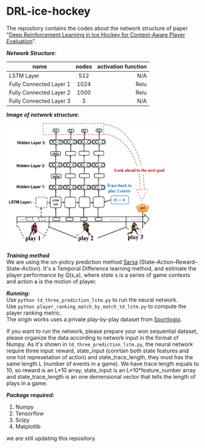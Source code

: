 # DRL-ice-hockey

The repository contains the codes about the network structure of paper "[Deep Reinforcement Learning in Ice Hockey
for Context-Aware Player Evaluation](https://arxiv.org/abs/1805.11088)".  

***Network Structure***:  

| name        | nodes           | activation function  |
| ------------- |:-------------:| -----:|
| LSTM Layer    | 512           | N/A |
| Fully Connected Layer 1| 1024     |  Relu |
| Fully Connected Layer 2| 1000      |  Relu |
| Fully Connected Layer 3| 3      |  N/A |

***Image of network structure***:  

<img src=./images/DP-lstm-model-structure.png alt="drawing" height="320" width="420"/>

<!---![model-structure](./images/DP-lstm-model-structure.png =250x250)--->

***Training method***  
We are using the on-policy prediction method [Sarsa](https://en.wikipedia.org/wiki/State%E2%80%93action%E2%80%93reward%E2%80%93state%E2%80%93action) (State–Action–Reward–State–Action).
It's a Temporal Difference learning method, and estimate the player performance by Q(s,a), where state s is a series of game contexts and action a is the motion of player.

***Running:***  
Use ```python td_three_prediction_lstm.py``` to run the neural network.  
Use ```python player_ranking_match_by_match_td_lstm.py``` to compute the player ranking metric.  
The origin works uses a private play-by-play dataset from [Sportlogiq](http://sportlogiq.com/en/).

If you want to run the network, please prepare your won sequential dataset, please organize the data according to network input in the format of Numpy. As it's shown in ```td_three_prediction_lstm.py```, the neural network require three input: reward, state_input (conrtain both state features and one hot represetation of action) and state_trace_length, they must has the same length L (number of events in a game). We have trace length equals to 10, so reward is an L\*10 array, state_input is an L\*10\*feature_number array and state_trace_length is an one demensional vector that tells the length of plays in a game.

***Package required:***  
1. Numpy 
2. Tensorflow
3. Scipy
4. Matplotlib

we are still updating this repository.
